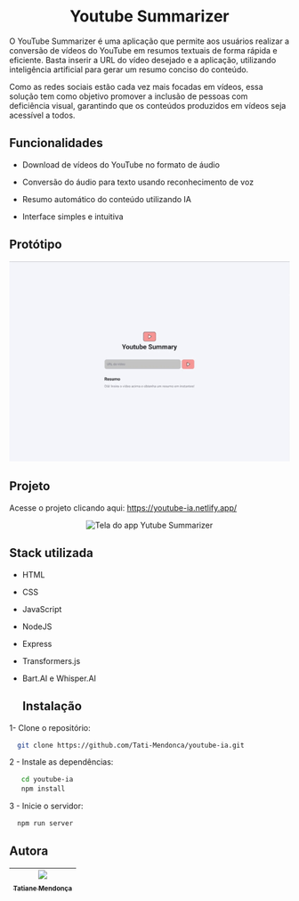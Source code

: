 <h1 align="center"> Youtube Summarizer </h1>

O YouTube Summarizer é uma aplicação que permite aos usuários realizar a conversão de vídeos do YouTube em resumos textuais de forma rápida e eficiente. Basta inserir a URL do vídeo desejado e a aplicação, utilizando inteligência artificial para gerar um resumo conciso do conteúdo.

Como as redes sociais estão cada vez mais focadas em vídeos, essa solução tem como objetivo promover a inclusão de pessoas com deficiência visual, garantindo que os conteúdos produzidos em vídeos seja acessível a todos.


## Funcionalidades

- Download de vídeos do YouTube no formato de áudio

- Conversão do áudio para texto usando reconhecimento de voz

- Resumo automático do conteúdo utilizando IA

- Interface simples e intuitiva

  
## Protótipo

<div align="center"><img src="/public/protótipo.gif"></div>

## Projeto

Acesse o projeto clicando aqui: https://youtube-ia.netlify.app/

<p align="center"><img src="https://i.ibb.co/4w9dbXK0/Captura-de-tela.png" alt="Tela do app Yutube Summarizer"></p>


## Stack utilizada

- HTML
- CSS
- JavaScript
- NodeJS
- Express
- Transformers.js
- Bart.AI e Whisper.AI


  ## Instalação 

1- Clone o repositório:

```bash
  git clone https://github.com/Tati-Mendonca/youtube-ia.git
```

2 - Instale as dependências:

```bash
   cd youtube-ia
   npm install
```
3 - Inicie o servidor:
```bash
  npm run server
```


## Autora

| [<img src="https://avatars.githubusercontent.com/u/97405991?v=4" width=115><br><sub>Tatiane Mendonça</sub>](https://github.com/Tati-Mendonca)
| :---: |


